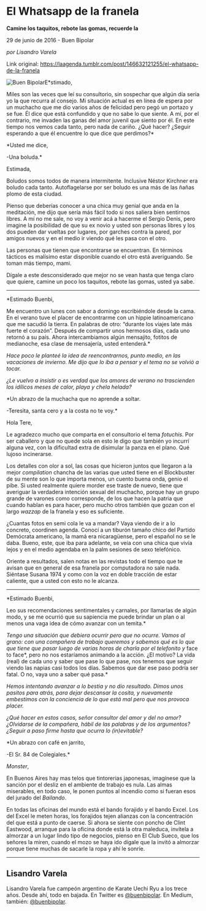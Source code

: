# El Whatsapp de la franela

**Camine los taquitos, rebote las gomas, recuerde la**

29 de junio de 2016 - Buen Bipolar

_por Lisandro Varela_

Link original: https://laagenda.tumblr.com/post/146632121255/el-whatsapp-de-la-franela

![Buen Bipolar](https://64.media.tumblr.com/f5183e7bf8bb3861c4cce5bc074333a6/tumblr_inline_pjzrqoa96b1t6q87u_500.jpg)E*stimado,  


Miles son las veces que leí su consultorio, sin sospechar que algún día sería yo la que recurra al consejo. Mi situación actual es en línea de espera por un muchacho que me dio varios años de felicidad pero pegó un portazo y se fue. Él dice que está confundido y que no sabe lo que siente. A mí, por el contrario, me invaden las ganas del amor juvenil que siento por él. En este tiempo nos vemos cada tanto, pero nada de cariño. ¿Qué hacer? ¿Seguir esperando a que él encuentre lo que dice que perdimos?*

*Usted me dice,  


-Una boluda.*

Estimada,  

Boludos somos todos de manera intermitente. Inclusive Néstor Kirchner era boludo cada tanto. Autoflagelarse por ser boludo es una más de las ñañas plomo de esta ciudad.

Pienso que deberías conocer a una chica muy genial que anda en la meditación, me dijo que sería más fácil todo si nos saliera bien sentirnos libres. A mí no me sale, no voy a venir acá a hacerme el Sergio Denis, pero imagine la posibilidad de que su ex novio y usted son personas libres y los dos pueden dar vueltas por lugares, por garches contra la pared, por amigos nuevos y en el medio ir viendo qué les pasa con el otro. 

Las personas que tienen que encontrarse se encuentran. En términos tácticos es malísimo estar disponible cuando el otro está averiguando. Se toman más tiempo, mami.

Dígale a este desconsiderado que mejor no se vean hasta que tenga claro que quiere, camine un poco los taquitos, rebote las gomas, usted ya sabe.



---

*Estimado Buenbi,  


Me encuentro un lunes con sabor a domingo escribiéndole desde la cama. En el verano tuve el placer de encontrarme con un hippie latinoamericano que me sacudió la tierra. En palabras de otro: “durante los viajes late más fuerte el corazón”. Después de compartir unos hermosos días, cada uno retornó a su país. Ahora intercambiamos algún mensajito, fotitos de medianoche, esa clase de mensajería, usted entenderá.* 

*Hace poco le planteé la idea de reencontrarnos, punto medio, en las vacaciones de invierno. Me dijo que lo iba a pensar y el tema no se volvió a tocar.*

*¿Le vuelvo a insistir o es verdad que los amores de verano no trascienden los idílicos meses de calor, playa y chela helada?* 

*Un abrazo de la muchacha que no aprende a soltar.  


-Teresita, santa cero y a la costa no te voy.*

Hola Tere,  


Le agradezco mucho que comparta en el consultorio el tema *fotuchis*. Por ser caballero y que no quede sola en esto le digo que también yo incurrí alguna vez, con la dificultad extra de disimular la panza en el plano. Qué lujoso incinerarse.

Los detalles con olor a sol, las cosas que hicieron juntos que llegaron a la mejor *compilation* chancha de las varias que usted tiene en el Blockbuster de su mente son lo que importa menos, un cuento buena onda, genio el pibe. Si usted realmente quiere morder ese traste de nuevo, tiene que averiguar la verdadera intención sexual del muchacho, porque hay un grupo grande de varones como corresponde, de los que hacen la patria que cuando hablan es para hacer, pero mucho otros también que gozan con el largo *wazzap* de la franela y eso es suficiente.

¿Cuantas fotos en semi cola le va a mandar? Vaya viendo de ir a lo concreto, coordinen agenda. Conocí a un tiburón tamaño chico del Partido Demócrata americano, la mamá era nicaragüense, pero el español no se le daba. Bueno, este, que iba para adelante, se veia con una chica que vivía lejos y en el medio agendaba en la palm sesiones de sexo telefónico.

Oriente a resultados, salen notas en las revistas todo el tiempo que te avisan que en general de esa franela por computadora no sale nada. Siéntase Susana 1974 y como con la voz en doble tracción de estar caliente, que a usted con esto no le alcanza.



---

*Estimado Buenbi,  


Leo sus recomendaciones sentimentales y carnales, por llamarlas de algún modo, y se me ocurrió que su sapiencia me puede brindar un plan o al menos una vaga idea de cómo avanzar con un temita.*

*Tengo una situación que debiera ocurrir pero que no ocurre. Vamos al grano: con una compañera de trabajo queremos y sabemos qué es lo que que tiene que pasar luego de varias horas de charla por el telefonito y* face to face*, pero no nos estaríamos animando a la acción. ¿El motivo? La vida (real) de cada uno y saber que pase lo que pase, nos tenemos que seguir viendo las napias casi todos los días. Sabemos que dar ese paso podría ser fatal. O no, vaya uno a saber qué pasa.*

*Hemos intentando avanzar a lo bestia y no dio resultado. Dimos unos pasitos para atrás, para dejar descansar la cosita, y nuevamente embestimos con la conciencia de lo que está mal pero que nos provoca placer.*

*¿Qué hacer en estos casos, señor consultor del amor y del no amor? ¿Olvidarse de la compañera, hábil de las palabras y de los argumentos? ¿Seguir a paso firme hasta que ocurra lo (in)evitable?*

*Un abrazo con café en jarrito,  


-El Sr. 84 de Colegiales.*

*Monster*,  

En Buenos Aires hay mas telos que tintorerias japonesas, imagínese que la sanción por el desliz en el ambiente de trabajo es nula. Las almas miserables, en todo caso, le ponen puntos al incendio como si fueran esos del jurado del *Bailando*.

En todas las oficinas del mundo está el bando forajido y el bando Excel. Los del Excel le meten horas, los forajidos tejen alianzas con la concentración del que está a punto de caerse. Si ahora se siente con poncho de Clint Eastwood, arranque para la oficina donde está la otra maleduca, invítela a almorzar a un lugar lindo tipo de negocios, pienso en El Club Sueco, que los señores la miren, cuando el mozo se haya ido dígale que la invitó a almorzar porque tiene muchas de sacarle la ropa y ahí le sonríe.

  




---

 Lisandro Varela
----------------

 Lisandro Varela fue campeón argentino de Karate Uechi Ryu a los trece años. Desde ahí, todo en bajada. En Twitter es [@buenbipolar](http://www.twitter.com/buenbipolar). En Medium, también: [@buenbipolar](https://medium.com/@buenbipolar). 

